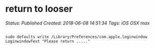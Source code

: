 # return to looser

_Status: Published_
_Created: 2018-06-08 14:51:34_
_Tags: iOS OSX max_

<code>
sudo defaults write /Library/Preferences/com.apple.loginwindow LoginwindowText "Please return ....."
</code>